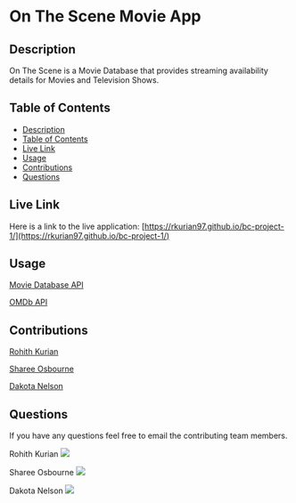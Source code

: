 # On The Scene Movie App 

## Description

On The Scene is a Movie Database that provides streaming availability details for Movies and Television Shows.

## Table of Contents

  - [Description](#description)
  - [Table of Contents](#table-of-contents)
  - [Live Link](#live-link)
  - [Usage](#usage)
  - [Contributions](#contributions)
  - [Questions](#questions)

## Live Link

Here is a link to the live application: [https://rkurian97.github.io/bc-project-1/](https://rkurian97.github.io/bc-project-1/)

## Usage

[Movie Database API](https://rapidapi.com/rapidapi/api/movie-database-imdb-alternative)

[OMDb API](http://www.omdbapi.com/)

## Contributions

[Rohith Kurian](https://github.com/rkurian97)

[Sharee Osbourne](https://github.com/ShareeO)

[Dakota Nelson](https://github.com/kotalilyy)

## Questions

If you have any questions feel free to email the contributing team members.

Rohith Kurian <a href="mailto:kurian.rohit1229@gmail.com?"><img src="https://img.shields.io/badge/gmail-%23DD0031.svg?&style=for-the-badge&logo=gmail&logoColor=white"/></a> 

Sharee Osbourne <a href="mailto:selena74354@gmail.com?"><img src="https://img.shields.io/badge/gmail-%23DD0031.svg?&style=for-the-badge&logo=gmail&logoColor=white"/></a> 

Dakota Nelson <a href="mailto:kotalilyy@gmail.com?"><img src="https://img.shields.io/badge/gmail-%23DD0031.svg?&style=for-the-badge&logo=gmail&logoColor=white"/></a>